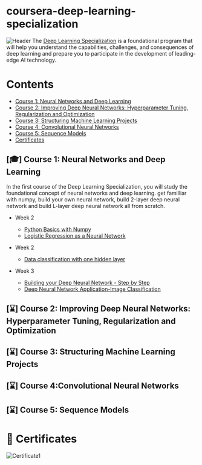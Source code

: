 # coursera-deep-learning-specialization
<img src="https://i.imgur.com/Y3NRLPP.jpg" title="Header" />
The <a href = "https://www.coursera.org/specializations/deep-learning">Deep Learning Specialization</a> is a foundational program that will help you understand the capabilities, challenges, and consequences of deep learning and prepare you to participate in the development of leading-edge AI technology. 


# Contents

- [Course 1: Neural Networks and Deep Learning](#-course-1-neural-networks-and-deep-learning)
- [Course 2: 
Improving Deep Neural Networks: Hyperparameter Tuning, Regularization and Optimization](#-course-2-improving-deep-neural-networks-hyperparameter-tuning-regularization-and-optimization)
- [Course 3: 
Structuring Machine Learning Projects](#-course-3-structuring-machine-learning-projects)
- [Course 4:
Convolutional Neural Networks](#-course-4convolutional-neural-networks)
- [Course 5: 
Sequence Models
](##course-5-sequence-models)
- [Certificates](#-Certificates)


## [🎓] Course 1: Neural Networks and Deep Learning
In the first course of the Deep Learning Specialization, you will study the foundational concept of neural networks and deep learning. get familliar with numpy, build your own neural network, build 2-layer deep neural network and build L-layer deep neural network all from scratch.
* Week 2
  * [Python Basics with Numpy](https://github.com/welo10/coursera-deep-learning-specialization/tree/master/course%201:%20Neural%20Networks%20and%20Deep%20Learning/Week%202/Assignment1%20-%20Python%20Basics%20with%20Numpy)
  * [Logistic Regression as a Neural Network](https://github.com/welo10/coursera-deep-learning-specialization/tree/master/course%201:%20Neural%20Networks%20and%20Deep%20Learning/Week%202/Assignment2%20-%20Logistic%20Regression%20NN)

* Week 2
	* [Data classification with one hidden layer](https://github.com/welo10/coursera-deep-learning-specialization/tree/master/course%201:%20Neural%20Networks%20and%20Deep%20Learning/Week%203/Assignment%201%20-%20data%20classification%20with%20one%20hidden%20layer)

* Week 3
	* [Building your Deep Neural Network - Step by Step](https://github.com/welo10/coursera-deep-learning-specialization/tree/master/course%201:%20Neural%20Networks%20and%20Deep%20Learning/Week%204/Assignment%201%20-%20Build%20your%20own%20deep%20neural%20network)
	* [Deep Neural Network Application-Image Classification](https://github.com/welo10/coursera-deep-learning-specialization/tree/master/course%201:%20Neural%20Networks%20and%20Deep%20Learning/Week%204/Assignment%202%20-%20deep%20neural%20network%20image%20classification)
## [⌛] Course 2: Improving Deep Neural Networks: Hyperparameter Tuning, Regularization and Optimization
## [⌛] Course 3: Structuring Machine Learning Projects
## [⌛] Course 4:Convolutional Neural Networks
## [⌛] Course 5: Sequence Models
# 📜 Certificates

<img src="https://imgur.com/KNAiEsw.jpg" title="Certificate1" />
